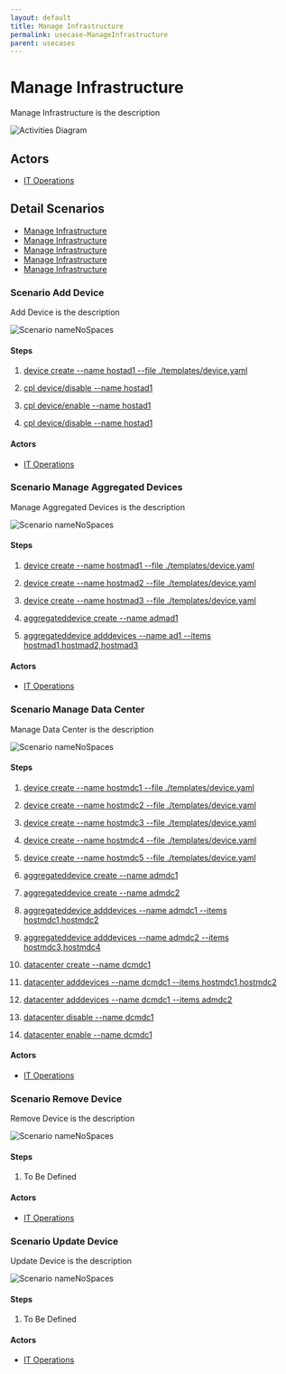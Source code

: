```yaml
---
layout: default
title: Manage Infrastructure
permalink: usecase-ManageInfrastructure
parent: usecases
---
```


# Manage Infrastructure

Manage Infrastructure is the description

![Activities Diagram](./activities.svg)

## Actors

* [IT Operations](actor-itops)


## Detail Scenarios

* [Manage Infrastructure](#scenario-AddDevice)
* [Manage Infrastructure](#scenario-ManageAggregatedDevices)
* [Manage Infrastructure](#scenario-ManageDataCenter)
* [Manage Infrastructure](#scenario-RemoveDevice)
* [Manage Infrastructure](#scenario-UpdateDevice)

  
### Scenario Add Device

Add Device is the description

![Scenario nameNoSpaces](./AddDevice.svg)

#### Steps

1. [device create --name hostad1 --file ./templates/device.yaml](#action-device-create)

1. [cpl device/disable --name hostad1](#action-cpl-device-disable)

1. [cpl device/enable --name hostad1](#action-cpl-device-enable)

1. [cpl device/disable --name hostad1](#action-cpl-device-disable)


#### Actors

* [IT Operations](actor-itops)


### Scenario Manage Aggregated Devices

Manage Aggregated Devices is the description

![Scenario nameNoSpaces](./ManageAggregatedDevices.svg)

#### Steps

1. [device create --name hostmad1 --file ./templates/device.yaml](#action-device-create)

1. [device create --name hostmad2 --file ./templates/device.yaml](#action-device-create)

1. [device create --name hostmad3 --file ./templates/device.yaml](#action-device-create)

1. [aggregateddevice create --name admad1](#action-aggregateddevice-create)

1. [aggregateddevice adddevices --name ad1 --items hostmad1,hostmad2,hostmad3](#action-aggregateddevice-adddevices)


#### Actors

* [IT Operations](actor-itops)


### Scenario Manage Data Center

Manage Data Center is the description

![Scenario nameNoSpaces](./ManageDataCenter.svg)

#### Steps

1. [device create --name hostmdc1 --file ./templates/device.yaml](#action-device-create)

1. [device create --name hostmdc2 --file ./templates/device.yaml](#action-device-create)

1. [device create --name hostmdc3 --file ./templates/device.yaml](#action-device-create)

1. [device create --name hostmdc4 --file ./templates/device.yaml](#action-device-create)

1. [device create --name hostmdc5 --file ./templates/device.yaml](#action-device-create)

1. [aggregateddevice create --name admdc1](#action-aggregateddevice-create)

1. [aggregateddevice create --name admdc2](#action-aggregateddevice-create)

1. [aggregateddevice adddevices --name admdc1 --items hostmdc1,hostmdc2](#action-aggregateddevice-adddevices)

1. [aggregateddevice adddevices --name admdc2 --items hostmdc3,hostmdc4](#action-aggregateddevice-adddevices)

1. [datacenter create --name dcmdc1](#action-datacenter-create)

1. [datacenter adddevices --name dcmdc1 --items hostmdc1,hostmdc2](#action-datacenter-adddevices)

1. [datacenter adddevices --name dcmdc1 --items admdc2](#action-datacenter-adddevices)

1. [datacenter disable --name dcmdc1](#action-datacenter-disable)

1. [datacenter enable --name dcmdc1](#action-datacenter-enable)


#### Actors

* [IT Operations](actor-itops)


### Scenario Remove Device

Remove Device is the description

![Scenario nameNoSpaces](./RemoveDevice.svg)

#### Steps

1. To Be Defined


#### Actors

* [IT Operations](actor-itops)


### Scenario Update Device

Update Device is the description

![Scenario nameNoSpaces](./UpdateDevice.svg)

#### Steps

1. To Be Defined


#### Actors

* [IT Operations](actor-itops)



